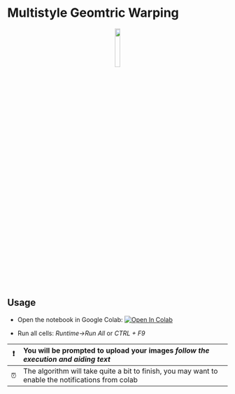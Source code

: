 # Multistyle Geomtric Warping

<div align="center">
    <a href="https://colab.research.google.com/github/RazvanRotaru/MultiStyleGeometricWarping/blob/main/MultiStyleGeometricWarping.ipynb">
        <img src="https://github.com/ultralytics/yolov5/releases/download/v1.0/logo-colab-small.png" width="15%"/>
    </a>
</div>


## Usage

- Open the notebook in Google Colab: <a href="https://colab.research.google.com/github/RazvanRotaru/MultiStyleGeometricWarping/blob/main/MultiStyleGeometricWarping.ipynb"><img src="https://colab.research.google.com/assets/colab-badge.svg" alt="Open In Colab"></a>

- Run all cells: _Runtime->Run All_ or _CTRL + F9_

|❗|You will be prompted to upload your images _follow the execution and aiding text_|
|-|:----|
|⏰|The algorithm will take quite a bit to finish, you may want to enable the notifications from colab|
